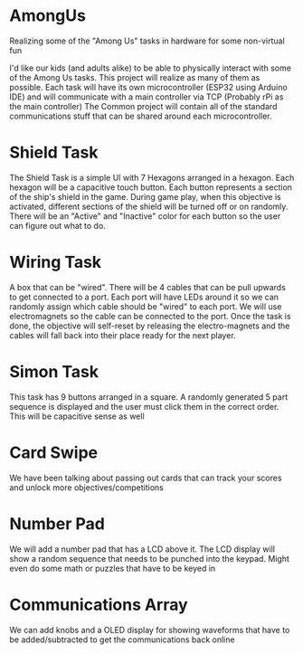 # AmongUs
Realizing some of the "Among Us" tasks in hardware for some non-virtual fun

I'd like our kids (and adults alike) to be able to physically interact with some of the Among Us tasks. This project will realize as many of them as possible. Each task will have its own microcontroller (ESP32 using Arduino IDE) and will communicate with a main controller via TCP (Probably rPi as the main controller) The Common project will contain all of the standard communications stuff that can be shared around each microcontroller.

# Shield Task
The Shield Task is a simple UI with 7 Hexagons arranged in a hexagon. Each hexagon will be a capacitive touch button. Each button represents a section of the ship's shield in the game. During game play, when this objective is activated, different sections of the shield will be turned off or on randomly. There will be an "Active" and "Inactive" color for each button so the user can figure out what to do.

# Wiring Task
A box that can be "wired". There will be 4 cables that can be pull upwards to get connected to a port. Each port will have LEDs around it so we can randomly assign which cable should be "wired" to each port. We will use electromagnets so the cable can be connected to the port. Once the task is done, the objective will self-reset by releasing the electro-magnets and the cables will fall back into their place ready for the next player.

# Simon Task
This task has 9 buttons arranged in a square. A randomly generated 5 part sequence is displayed and the user must click them in the correct order. This will be capacitive sense as well

# Card Swipe
We have been talking about passing out cards that can track your scores and unlock more objectives/competitions

# Number Pad
We will add a number pad that has a LCD above it. The LCD display will show a random sequence that needs to be punched into the keypad. Might even do some math or puzzles that have to be keyed in

# Communications Array
We can add knobs and a OLED display for showing waveforms that have to be added/subtracted to get the communications back online
